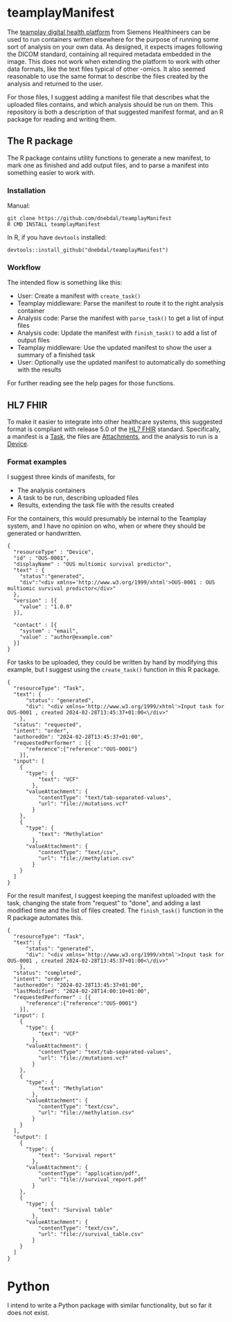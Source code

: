 # teamplayManifest

The [teamplay digital health platform](https://www.siemens-healthineers.com/no/digital-health-solutions/teamplay-digital-health-platform) from Siemens Healthineers can be used to run containers written elsewhere for the purpose of running some sort of analysis on your own data. As designed, it expects images following the DICOM standard, containing all required metadata embedded in the image. This does not work when extending the platform to work with other data formats, like the text files typical of other -omics. It also seemed reasonable to use the same format to describe the files created by the analysis and returned to the user.

For those files, I suggest adding a manifest file that describes what the uploaded files contains, and which analysis should be run on them. This repository is both a description of that suggested manifest format, and an R package for reading and writing them.

## The R package

The R package contains utility functions to generate a new manifest, to mark one as finished and add output files, and to parse a manifest into something easier to work with.

### Installation

Manual:

```         
git clone https://github.com/dnebdal/teamplayManifest
R CMD INSTALL teamplayManifest
```

In R, if you have `devtools` installed:

```         
devtools::install_github("dnebdal/teamplayManifest")
```

### Workflow
The intended flow is something like this:

- User: Create a manifest with `create_task()`
- Teamplay middleware: Parse the manifest to route it to the right analysis container
- Analysis code: Parse the manifest with `parse_task()` to get a list of input files
- Analysis code: Update the manifest with `finish_task()` to add a list of output files
- Teamplay middleware: Use the updated manifest to show the user a summary of a finished task
- User: Optionally use the updated manifest to automatically do something with the results

For further reading see the help pages for those functions.

## HL7 FHIR

To make it easier to integrate into other healthcare systems, this suggested format is compliant with release 5.0 of the [HL7 FHIR](http://hl7.org/fhir/) standard. Specifically, a manifest is a [Task](https://www.hl7.org/fhir/task.html), the files are [Attachments](https://www.hl7.org/fhir/datatypes-definitions.html#Attachment), and the analysis to run is a [Device](https://www.hl7.org/fhir/device.html).

### Format examples

I suggest three kinds of manifests, for

-   The analysis containers
-   A task to be run, describing uploaded files
-   Results, extending the task file with the results created


For the containers, this would presumably be internal to the Teamplay system, and I have no opinion on who, when or where they should be generated or handwritten.
```         
{
  "resourceType" : "Device",
  "id" : "OUS-0001",
  "displayName" : "OUS multiomic survival predictor",
  "text" : {
    "status":"generated",
    "div":"<div xmlns='http://www.w3.org/1999/xhtml'>OUS-0001 : OUS multiomic survival predictor</div>"
  },
  "version" : [{
    "value" : "1.0.0"
  }],
  
  "contact" : [{
    "system" : "email",
    "value" : "author@example.com"
  }]
}
```


For tasks to be uploaded, they could be written by hand by modifying this example, but I suggest using the `create_task()` function in this R package.
```         
{
  "resourceType": "Task",
  "text": {
      "status": "generated",
      "div": "<div xmlns='http://www.w3.org/1999/xhtml'>Input task for OUS-0001 , created 2024-02-28T13:45:37+01:00<\/div>"
    },
  "status": "requested",
  "intent": "order",
  "authoredOn": "2024-02-28T13:45:37+01:00",
  "requestedPerformer" : [{
      "reference":{"reference":"OUS-0001"}
    }],
  "input": [
    {
      "type": {
          "text": "VCF"
        },
      "valueAttachment": {
          "contentType": "text/tab-separated-values",
          "url": "file://mutations.vcf"
        }
    },
    {
      "type": {
          "text": "Methylation"
        },
      "valueAttachment": {
          "contentType": "text/csv",
          "url": "file://methylation.csv"
        }
    }
  ]
} 
```


For the result manifest, I suggest keeping the manifest uploaded with the task, changing the state from "request" to "done", and adding a last modified time and the list of files created. The `finish_task()` function in the R package automates this.
```         
{
  "resourceType": "Task",
  "text": {
      "status": "generated",
      "div": "<div xmlns='http://www.w3.org/1999/xhtml'>Input task for OUS-0001 , created 2024-02-28T13:45:37+01:00<\/div>"
    },
  "status": "completed",
  "intent": "order",
  "authoredOn": "2024-02-28T13:45:37+01:00",
  "lastModified": "2024-02-28T14:00:10+01:00",
  "requestedPerformer" : [{
      "reference":{"reference":"OUS-0001"}
    }],
  "input": [
    {
      "type": {
          "text": "VCF"
        },
      "valueAttachment": {
          "contentType": "text/tab-separated-values",
          "url": "file://mutations.vcf"
        }
    },
    {
      "type": {
          "text": "Methylation"
        },
      "valueAttachment": {
          "contentType": "text/csv",
          "url": "file://methylation.csv"
        }
    }
  ],
  "output": [
    {
      "type": {
          "text": "Survival report"
        },
      "valueAttachment": {
          "contentType": "application/pdf",
          "url": "file://survival_report.pdf"
        }
    },
    {
      "type": {
          "text": "Survival table"
        },
      "valueAttachment": {
          "contentType": "text/csv",
          "url": "file://survival_table.csv"
        }
    }
  ]
} 
```


# Python
I intend to write a Python package with similar functionality, but so far it does not exist.
